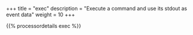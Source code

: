 +++
title = "exec"
description = "Execute a command and use its stdout as event data"
weight = 10
+++

{{% processordetails exec %}}